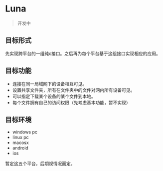 # Luna

> 开发中

## 目标形式

先实现跨平台的一组纯c接口。之后再为每个平台基于这组接口实现相应的应用。

## 目标功能

+ 连接在同一局域网下的设备相互可见。
+ 设置共享文件夹，所有在文件夹中的文件对网内所有设备可见。
+ 可以指定下载某个设备的某个文件到本地。
+ 每个文件拥有自己的访问权限（先考虑基本功能，暂不实现）

## 目标环境

+ windows pc
+ linux pc
+ macosx
+ android
+ ios

暂定这五个平台，后期视情况而定。

